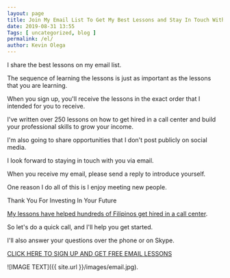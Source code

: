 ```yaml
--- 
layout: page 
title: Join My Email List To Get My Best Lessons and Stay In Touch With Me
date: 2019-08-31 13:55
Tags: [ uncategorized, blog ]
permalink: /el/ 
author: Kevin Olega 
--- 
```

I share the best lessons on my email list.

The sequence of learning the lessons is just as important as the lessons that you are learning.

When you sign up, you'll receive the lessons in the exact order that I intended for you to receive.

I've written over 250 lessons on how to get hired in a call center and build your professional skills to grow your income.

I'm also going to share opportunities that I don't post publicly on social media.

I look forward to staying in touch with you via email.

When you receive my email, please send a reply to introduce yourself.

One reason I do all of this is I enjoy meeting new people. 

Thank You For Investing In Your Future

[My lessons have helped hundreds of Filipinos get hired in a call center](https://callcentertrainingtips.com/testimonials).

So let's do a quick call, and I'll help you get started.

I'll also answer your questions over the phone or on Skype.

[CLICK HERE TO SIGN UP AND GET FREE EMAIL LESSONS](https://tinyletter.com/cctt)

![IMAGE TEXT]({{ site.url }}/images/email.jpg).